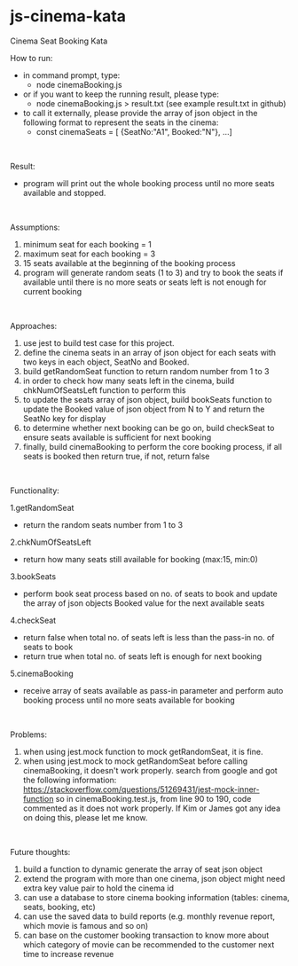 # js-cinema-kata

Cinema Seat Booking Kata

How to run:
* in command prompt, type:  
  - node cinemaBooking.js
* or if you want to keep the running result, please type:
  - node cinemaBooking.js > result.txt (see example result.txt in github)
* to call it externally, please provide the array of json object in the following format to represent the seats in the cinema:
  - const cinemaSeats = [
    {SeatNo:"A1", Booked:"N"}, ...]

<br>    

Result:
* program will print out the whole booking process until no more seats available and stopped.

<br>

Assumptions:
1. minimum seat for each booking = 1
2. maximum seat for each booking = 3
3. 15 seats available at the beginning of the booking process
4. program will generate random seats (1 to 3) and try to book the seats if available until there is no more seats or seats left is not enough for current booking

<br>

Approaches:
1. use jest to build test case for this project.
2. define the cinema seats in an array of json object for each seats with two keys in each object, SeatNo and Booked.
3. build getRandomSeat function to return random number from 1 to 3
4. in order to check how many seats left in the cinema, build chkNumOfSeatsLeft function to perform this
5. to update the seats array of json object, build bookSeats function to update the Booked value of json object from N to Y and return the SeatNo key for display
6. to determine whether next booking can be go on, build checkSeat to ensure seats available is sufficient for next booking
7. finally, build cinemaBooking to perform the core booking process, if all seats is booked then return true, if not, return false

<br>

Functionality:

1.getRandomSeat
* return the random seats number from 1 to 3

2.chkNumOfSeatsLeft
* return how many seats still available for booking (max:15, min:0)

3.bookSeats
* perform book seat process based on no. of seats to book and update the array of json objects Booked value for the next available seats

4.checkSeat
* return false when total no. of seats left is less than the pass-in no. of seats to book
* return true when total no. of seats left is enough for next booking

5.cinemaBooking
* receive array of seats available as pass-in parameter and perform auto booking process until no more seats available for booking

<br>

Problems:

1. when using jest.mock function to mock getRandomSeat, it is fine.
2. when using jest.mock to mock getRandomSeat before calling cinemaBooking, it doesn't work properly.
search from google and got the following information:
https://stackoverflow.com/questions/51269431/jest-mock-inner-function
so in cinemaBooking.test.js, from line 90 to 190, code commented as it does not work properly.
If Kim or James got any idea on doing this, please let me know.

<br>

Future thoughts:
1. build a function to dynamic generate the array of seat json object
2. extend the program with more than one cinema, json object might need extra key value pair to hold the cinema id
3. can use a database to store cinema booking information (tables: cinema, seats, booking, etc)
4. can use the saved data to build reports (e.g. monthly revenue report, which movie is famous and so on)
5. can base on the customer booking transaction to know more about which category of movie can be recommended to the customer next time to increase revenue
